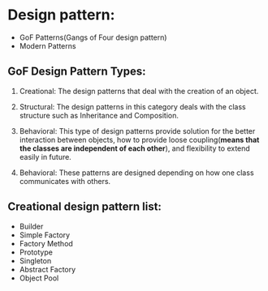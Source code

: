 # Design pattern:
- GoF Patterns(Gangs of Four design pattern)
- Modern Patterns
## GoF Design Pattern Types:
1. Creational: The design patterns that deal with the creation of an object.
2. Structural: The design patterns in this category deals with the class structure such as Inheritance and Composition.
3. Behavioral: This type of design patterns provide solution for the better interaction between objects, how to provide loose coupling(**means that the classes are independent of each other**), and flexibility to extend easily in future.

3. Behavioral:  These patterns are designed depending on how one class communicates with others.

## Creational design pattern list:
- Builder
- Simple Factory
- Factory Method
- Prototype
- Singleton
- Abstract Factory
- Object Pool


